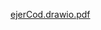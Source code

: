 [ejerCod.drawio.pdf](https://github.com/Adriandam1/proyectoJavaDoc/files/13684810/ejerCod.drawio.pdf)
